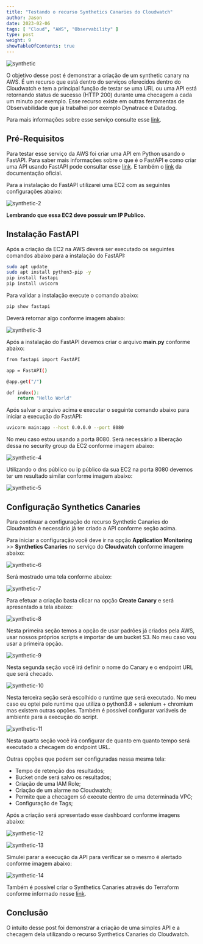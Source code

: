 ```yaml
---
title: "Testando o recurso Synthetics Canaries do Cloudwatch"
author: Jason
date: 2023-02-06
tags: [ "Cloud", "AWS", "Observability" ]
type: post
weight: 9
showTableOfContents: true
---
```


![synthetic](https://jjasonhenrique.github.io/blog/images/synthetic.jpg)

O objetivo desse post é demonstrar a criação de um synthetic canary na
AWS. É um recurso que está dentro do serviços oferecidos dentro do
Cloudwatch e tem a principal função de testar se uma URL ou uma API está
retornando status de sucesso (HTTP 200) durante uma checagem a cada um
minuto por exemplo. Esse recurso existe em outras ferramentas de
Observabilidade que já trabalhei por exemplo Dynatrace e Datadog.

Para mais informações sobre esse serviço consulte esse
[link](https://docs.aws.amazon.com/AmazonCloudWatch/latest/monitoring/CloudWatch_Synthetics_Canaries.html).

## Pré-Requisitos

Para testar esse serviço da AWS foi criar uma API em Python usando o
FastAPI. Para saber mais informações sobre o que é o FastAPI e como
criar uma API usando FastAPI pode consultar esse
[link](https://pythonacademy.com.br/blog/como-usar-o-fastapi-para-construir-apis-no-python). E também o
[link](https://fastapi.tiangolo.com/) da documentação oficial.

Para a instalação do FastAPI utilizarei uma EC2 com as seguintes
configurações abaixo:

![synthetic-2](https://jjasonhenrique.github.io/blog/images/synthetic-2.jpg)

**Lembrando que essa EC2 deve possuir um IP Publico.**

## Instalação FastAPI

Após a criação da EC2 na AWS deverá ser executado os seguintes comandos
abaixo para a instalação do FastAPI:

``` bash
sudo apt update
sudo apt install python3-pip -y
pip install fastapi
pip install uvicorn
```

Para validar a instalação execute o comando abaixo:

``` bash
pip show fastapi
```

Deverá retornar algo conforme imagem abaixo:

![synthetic-3](https://jjasonhenrique.github.io/blog/images/synthetic-3.jpg)

Após a instalação do FastAPI devemos criar o arquivo **main.py**
conforme abaixo:

``` bash
from fastapi import FastAPI

app = FastAPI()

@app.get("/")

def index():
    return "Hello World"
```

Após salvar o arquivo acima e executar o seguinte comando abaixo para
iniciar a execução do FastAPI:

``` bash
uvicorn main:app --host 0.0.0.0 --port 8080
```

No meu caso estou usando a porta 8080. Será necessário a liberação dessa
no security group da EC2 conforme imagem abaixo:

![synthetic-4](https://jjasonhenrique.github.io/blog/images/synthetic-4.jpg)

Utilizando o dns público ou ip público da sua EC2 na porta 8080 devemos
ter um resultado similar conforme imagem abaixo:

![synthetic-5](https://jjasonhenrique.github.io/blog/images/synthetic-5.jpg)

## Configuração Synthetics Canaries

Para continuar a configuração do recurso Synthetic Canaries do
Cloudwatch é necessário já ter criado a API conforme seção acima.

Para iniciar a configuração você deve ir na opção **Application
Monitoring** \>\> **Synthetics Canaries** no serviço do **Cloudwatch**
conforme imagem abaixo:

![synthetic-6](https://jjasonhenrique.github.io/blog/images/synthetic-6.jpg)

Será mostrado uma tela conforme abaixo:

![synthetic-7](https://jjasonhenrique.github.io/blog/images/synthetic-7.jpg)

Para efetuar a criação basta clicar na opção **Create Canary** e será
apresentado a tela abaixo:

![synthetic-8](https://jjasonhenrique.github.io/blog/images/synthetic-8.jpg)

Nesta primeira seção temos a opção de usar padrões já criados pela AWS,
usar nossos próprios scripts e importar de um bucket S3. No meu caso vou
usar a primeira opção.

![synthetic-9](https://jjasonhenrique.github.io/blog/images/synthetic-9.jpg)

Nesta segunda seção você irá definir o nome do Canary e o endpoint URL
que será checado.

![synthetic-10](https://jjasonhenrique.github.io/blog/images/synthetic-10.jpg)

Nesta terceira seção será escolhido o runtime que será executado. No meu
caso eu optei pelo runtime que utiliza o python3.8 + selenium + chromium
mas existem outras opções. Também é possível configurar variáveis de
ambiente para a execução do script.

![synthetic-11](https://jjasonhenrique.github.io/blog/images/synthetic-11.jpg)

Nesta quarta seção você irá configurar de quanto em quanto tempo será
executado a checagem do endpoint URL.

Outras opções que podem ser configuradas nessa mesma tela:

-   Tempo de retenção dos resultados;
-   Bucket onde será salvo os resultados;
-   Criação de uma IAM Role;
-   Criação de um alarme no Cloudwatch;
-   Permite que a checagem só execute dentro de uma determinada VPC;
-   Configuração de Tags;

Após a criação será apresentado esse dashboard conforme imagens abaixo:

![synthetic-12](https://jjasonhenrique.github.io/blog/images/synthetic-11.jpg)

![synthetic-13](https://jjasonhenrique.github.io/blog/images/synthetic-12.jpg)


Simulei parar a execução da API para verificar se o mesmo é alertado
conforme imagem abaixo:

![synthetic-14](https://jjasonhenrique.github.io/blog/images/synthetic-13.jpg)

Também é possível criar o Synthetics Canaries através do Terraform
conforme informado nesse
[link](https://registry.terraform.io/providers/hashicorp/aws/latest/docs/resources/synthetics_canary).

## Conclusão

O intuito desse post foi demonstrar a criação de uma simples API e a
checagem dela utilizando o recurso Synthetics Canaries do Cloudwatch.

